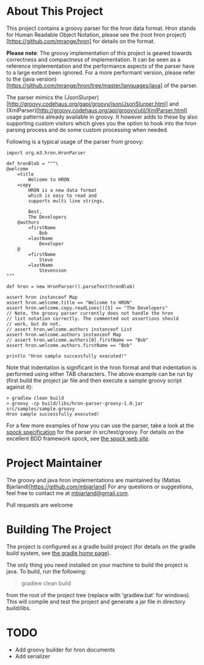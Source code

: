 
About This Project
==================
This project contains a groovy parser for the hron data format. Hron stands
for Human Readable Object Notation, please see the (root hron project)[https://github.com/mrange/hron] for 
details on the format.

**Please note**: The groovy implementation of this project is geared 
towards correctness and compactness of implementation. It can be seen as a 
reference implementation and the performance aspects of the parser have 
to a large extent been ignored. For a more performant version, please
refer to the (java version)[https://github.com/mrange/hron/tree/master/languages/java] 
of the parser. 

The parser mimics the (JsonSlurper)[http://groovy.codehaus.org/gapi/groovy/json/JsonSlurper.html] and (XmlParser)[http://groovy.codehaus.org/api/groovy/util/XmlParser.html] usage patterns already available in groovy. It however
adds to these by also supporting custom visitors which gives you the option to hook into the hron parsing process and
do some custom processing when needed.

Following is a typical usage of the parser from groovy:

    import org.m3.hron.HronParser

    def hronBlob = """\
    @welcome
        =title
            Welcome to HRON
        =copy
            HRON is a new data format
            which is easy to read and
            supports multi line strings.
            
            Best,
            The Developers
        @authors
            =firstName
                Bob
            =lastName
                Developer
        @
            =firstName
                Steve
            =lastName
                Stevensson
    """
        
    def hron = new HronParser().parseText(hronBlob)
        
    assert hron instanceof Map 
    assert hron.welcome.title == "Welcome to HRON"
    assert hron.welcome.copy.readLines()[5] == "The Developers"
    // Note, the groovy parser currently does not handle the hron 
    // list notation correctly. The commented out assertions should 
    // work, but do not. 
    // assert hron.welcome.authors instanceof List
    assert hron.welcome.authors instanceof Map
    // assert hron.welcome.authors[0].firstName == "Bob"
    assert hron.welcome.authors.firstName == "Bob"

    println "Hron sample successfully executed!"

Note that indentation is significant in the hron format and that indentation is performed using either TAB characters. The above example can be run by (first build the project jar file and 
then execute a sample groovy script against it): 

    > gradlew clean build 
    > groovy -cp build/libs/hron-parser-groovy-1.0.jar src/samples/sample.groovy
    Hron sample successfully executed!

For a few more examples of how you can use the parser, take a look at the [spock specification](https://github.com/mbjarland/hron/blob/master/languages/groovy/src/test/groovy/org/m3/hron/HronParserSpecification.groovy)
for the parser in src/test/groovy. For details on the excellent BDD framework spock, see [the spock web site](http://code.google.com/p/spock/).

Project Maintainer
==================
The groovy and java hron implementations are maintained by (Matias Bjarland)[https://github.com/mbjarland]
For any questions or suggestions, feel free to contact me at mbjarland@gmail.com. 

Pull requests are welcome

Building The Project
====================
The project is configured as a gradle build project (for details on the gradle build system, see [the gradle home page](http://gradle.org)).

The only thing you need installed on your machine to build the project is java. To build, run the following:

  > gradlew clean build

from the root of the project tree (replace with 'gradlew.bat' for windows). This will compile and test the project
and generate a jar file in directory build/libs.


TODO
====
* Add groovy builder for hron documents
* Add serializer 
